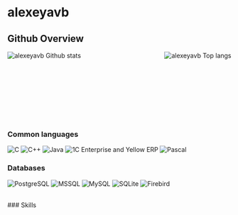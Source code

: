 # alexeyavb

## Github Overview
<img align="left" alt="alexeyavb Github stats" src="https://github-readme-stats.vercel.app/api?username=alexeyavb&show_icons=true&theme=radical" />	&nbsp;
<img align="right" alt="alexeyavb Top langs " src="https://github-readme-stats.vercel.app/api/top-langs/?username=alexeyavb&hide=javascript,html,css,CMake,Python,Batchfile&theme=radical&layout=compact" />	&nbsp;
<br /><br /> <br /><br /><br /> <br /><br /><br /> <br />
### Common languages

![C](https://custom-icon-badges.herokuapp.com/badge/C-03599C.svg?style=for-the-badge&logo=c-in-hexagon&logoColor=white)
![C++](https://custom-icon-badges.herokuapp.com/badge/C++-9C033A.svg?style=for-the-badge&logo=cpp2&logoColor=white)
![Java](https://img.shields.io/badge/Java-0a0f4f?style=for-the-badge&logo=openjdk&logoColor=blue)
![1C Enterprise and Yellow ERP](https://img.shields.io/badge/1CEnterprise-eac54f?style=for-the-badge&logo=openjdk&logoColor=red)
![Pascal](https://img.shields.io/badge/Pascal-4ac94f?style=for-the-badge&logo=freepascal&logoColor=blue)	&nbsp;

### Databases
![PostgreSQL](https://img.shields.io/badge/PostgreSQL-4EA9FB?style=for-the-badge&logo=mongodb&logoColor=white)
![MSSQL](https://img.shields.io/badge/MSSQL-AE090B?style=for-the-badge&logo=mongodb&logoColor=red)
![MySQL](https://img.shields.io/badge/MySQL-E00C04?style=for-the-badge&logo=mysql&logoColor=red)
![SQLite](https://img.shields.io/badge/SQLite-4E596B?style=for-the-badge&logo=mongodb&logoColor=gray)
![Firebird](https://img.shields.io/badge/Firebird-0E094B?style=for-the-badge&logo=mongodb&logoColor=white)

<br>
### Skills
